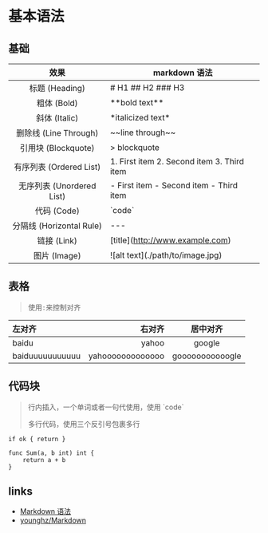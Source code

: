 # 基本语法

## 基础

|效果                              |markdown 语法                |
|:------------------------:|------------------------------------|
|标题 (Heading)             | \# H1 \#\# H2 \#\#\# H3 |
|粗体 (Bold)                | \*\*bold text\*\* |
|斜体 (Italic)              | \*italicized text\* |
|删除线 (Line Through)      | \~\~line through\~\~ |
|引用块 (Blockquote)        | \> blockquote |
|有序列表 (Ordered List)    | 1. First item 2. Second item 3. Third item |
|无序列表 (Unordered List)  | - First item - Second item - Third item |
|代码 (Code)               | \`code\` |
|分隔线 (Horizontal Rule)  | --- |
|链接 (Link)               | \[title\](http://www.example.com) |
|图片 (Image)              | !\[alt text\](./path/to/image.jpg) |

## 表格
> 使用`:`来控制对齐

| 左对齐 | 右对齐|居中对齐|
|:----|----:|:-----:|
| baidu | yahoo| google |
| baiduuuuuuuuuuu | yahooooooooooooo | gooooooooooogle |

## 代码块
> 行内插入，一个单词或者一句代使用，使用 \`code\`
> 
> 多行代码，使用三个反引号包裹多行

`if ok { return }`

```golang
func Sum(a, b int) int {
    return a + b
}
```

## links
- [Markdown 语法](https://keatonlao.gitee.io/a-study-note-for-markdown/syntax/)
- [younghz/Markdown](https://github.com/younghz/Markdown)
